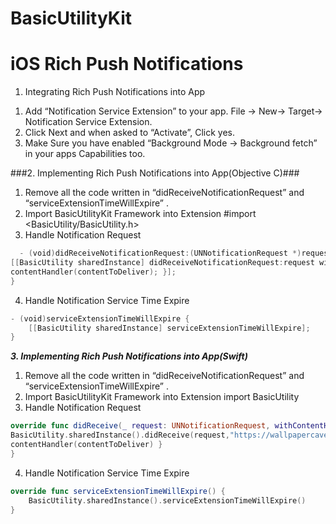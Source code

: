 # BasicUtilityKit
# iOS Rich Push Notifications

1. Integrating Rich Push Notifications into App
  1) Add “Notification Service Extension” to your app. File -> New-> Target-> Notification Service Extension.
  2) Click Next and when asked to “Activate”, Click yes.
  3) Make Sure you have enabled “Background Mode -> Background fetch” in your apps Capabilities too.
  
###2. Implementing Rich Push Notifications into App(Objective C)###
  1) Remove all the code written in “didReceiveNotificationRequest” and “serviceExtensionTimeWillExpire” .
  2) Import BasicUtilityKit Framework into Extension
      #import <BasicUtility/BasicUtility.h>
  3) Handle Notification Request
```swift
  - (void)didReceiveNotificationRequest:(UNNotificationRequest *)request withContentHandler:(void (^)(UNNotificationContent * _Nonnull))contentHandler { 
[[BasicUtility sharedInstance] didReceiveNotificationRequest:request withAttachmentURL:"https://wallpapercave.com/wp/X0hSfWT.jpg" withContentHandler:^(UNNotificationContent *contentToDeliver) {
contentHandler(contentToDeliver); }];
}
```
4) Handle Notification Service Time Expire
```swift
- (void)serviceExtensionTimeWillExpire {
    [[BasicUtility sharedInstance] serviceExtensionTimeWillExpire]; 
}
```
    
***3. Implementing Rich Push Notifications into App(Swift)***
  1) Remove all the code written in “didReceiveNotificationRequest” and “serviceExtensionTimeWillExpire” .
  2) Import BasicUtilityKit Framework into Extension
      import BasicUtility
  3) Handle Notification Request
```swift
override func didReceive(_ request: UNNotificationRequest, withContentHandler contentHandler: @escaping (UNNotificationContent) -> Void) {
BasicUtility.sharedInstance().didReceive(request,"https://wallpapercave.com/wp/X0hSfWT.jpg") { (contentToDeliver:UNNotificationContent) in
contentHandler(contentToDeliver) }
}
```
  4) Handle Notification Service Time Expire
```swift
override func serviceExtensionTimeWillExpire() {
    BasicUtility.sharedInstance().serviceExtensionTimeWillExpire() 
}
```
    
      

